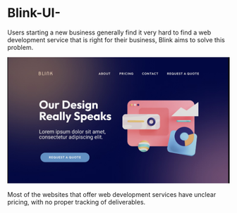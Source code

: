 # Blink-UI-

Users starting a new business generally find it very hard to find a web
development service that is right for their business, Blink aims to solve
this problem. 

![image](https://github.com/Amar985/Blink-UI-/blob/main/preview.jpg)

Most of the websites that offer web development services have unclear
pricing, with no proper tracking of deliverables.
